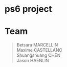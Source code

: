 # ps6 project

# Team
> Betsara MARCELLIN<br>
> Maxime CASTELLANO<br>
> Shuangshuang CHEN<br>
> Jason HAENLIN<br>
